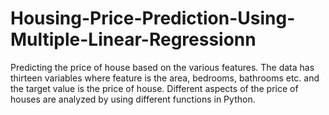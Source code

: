 # Housing-Price-Prediction-Using-Multiple-Linear-Regressionn
Predicting the price of house based on the various features. The data has thirteen variables where feature is the area, bedrooms, bathrooms etc. and the target value is the price of house.  Different aspects of the price of houses are analyzed by using different functions in Python. 
